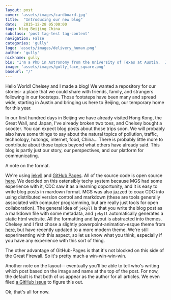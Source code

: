 ```yaml
---
layout: post
cover: 'assets/images/cardboard.jpg'
title:  "Introducing our new blog"
date:   2015-12-28 05:00:00
tags: blog Beijing China
subclass: 'post tag-test tag-content'
navigation: False
categories: 'gully'
logo: 'assets/images/delivery_human.png'
author: 'gully'
nickname: gully
bio: "I'm a PhD in Astronomy from the University of Texas at Austin.  I like experiments,  behavioral economics, bicycle riding, data science, and Indian food."
image: 'assets/images/gully_face_square.png'
baseurl: "/"
---
```


Hello World!  Chelsey and I made a blog!  We wanted a repository for our stories- a place that we could share with friends, family, and strangers following in our footsteps.  Those footsteps have been many and spread wide, starting in Austin and bringing us here to Beijing, our temporary home for this year.

In our first hundred days in Beijing we have already visited Hong Kong, the Great Wall, and Japan, I've already broken two toes, and Chelsey bought a scooter.  You can expect blog posts about those trips soon.  We will probably also have some things to say about the natural topics of pollution, traffic, technology, hutongs, internet, food, China...  There is probably little more to contribute about those topics beyond what others have already said.  This blog is partly just our story, our perspectives, and our platform for communicating.

A note on the format.  

We're using [jekyll](http://jekyllrb.com) and [GitHub Pages](http://pages.github.com).  All of the source code is open source [here](http://www.github.com/chugly).  We decided on this ostensibly techy system because MGS had some experience with it, CDC saw it as a learning opportunity, and it is easy to write blog posts in mardown format.  MGS was also jazzed to coax CDC into using distributed version control and markdown (these are tools generally associated with computer programming, but are really just tools for open collaboration).  The general idea of `jekyll` is that you write the blog post as a markdown file with some metadata, and `jekyll` automatically generates a static html website.  All the formatting and layout is abstracted into themes.  Chelsey and I first chose a slightly powerpoint-animation-esque theme from [here](http://jekyllthemes.org), but have recently updated to a more modern theme.  We're still experimenting with this aspect, so let us know what you think, especially if you have any experience with this sort of thing.  

The other advantage of GitHub-Pages is that it's not blocked on this side of the Great Firewall.  So it's pretty much a win-win-win-win.

Another note on the layout-- eventually you'll be able to tell who's writing which post based on the image and name at the top of the post.  For now, the default is that both of us appear as the author for all articles.  We even filed [a GitHub issue](https://github.com/biomadeira/jasper/issues/10) to figure this out.

Ok, that's all for now.
